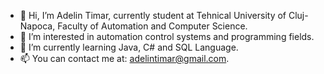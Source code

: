 - 👋 Hi, I’m Adelin Timar, currently student at Tehnical University of Cluj-Napoca, Faculty of Automation and Computer Science. 
- 👀 I’m interested in automation control systems and programming fields.
- 🌱 I’m currently learning Java, C# and SQL Language.
- 📫 You can contact me at: adelintimar@gmail.com.

<!---
adelint/adelint is a ✨ special ✨ repository because its `README.md` (this file) appears on your GitHub profile.
You can click the Preview link to take a look at your changes.
--->
